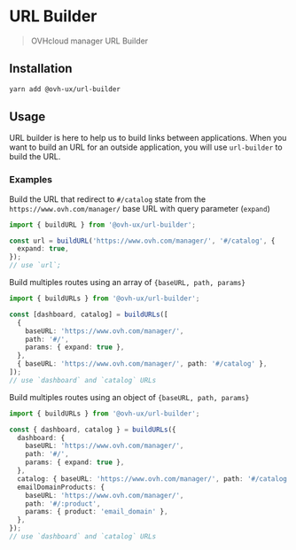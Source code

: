 # URL Builder

> OVHcloud manager URL Builder

## Installation

```sh
yarn add @ovh-ux/url-builder
```

## Usage

URL builder is here to help us to build links between applications.
When you want to build an URL for an outside application, you will use `url-builder` to build the URL.

### Examples

Build the URL that redirect to `#/catalog` state from the `https://www.ovh.com/manager/` base URL with query parameter (`expand`)

```ts
import { buildURL } from '@ovh-ux/url-builder';

const url = buildURL('https://www.ovh.com/manager/', '#/catalog', {
  expand: true,
});
// use `url`;
```

Build multiples routes using an array of `{baseURL, path, params}`

```ts
import { buildURLs } from '@ovh-ux/url-builder';

const [dashboard, catalog] = buildURLs([
  {
    baseURL: 'https://www.ovh.com/manager/',
    path: '#/',
    params: { expand: true },
  },
  { baseURL: 'https://www.ovh.com/manager/', path: '#/catalog' },
]);
// use `dashboard` and `catalog` URLs
```

Build multiples routes using an object of `{baseURL, path, params}`

```ts
import { buildURLs } from '@ovh-ux/url-builder';

const { dashboard, catalog } = buildURLs({
  dashboard: {
    baseURL: 'https://www.ovh.com/manager/',
    path: '#/',
    params: { expand: true },
  },
  catalog: { baseURL: 'https://www.ovh.com/manager/', path: '#/catalog' },
  emailDomainProducts: {
    baseURL: 'https://www.ovh.com/manager/',
    path: '#/:product',
    params: { product: 'email_domain' },
  },
});
// use `dashboard` and `catalog` URLs
```
